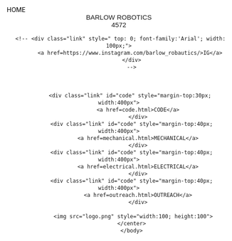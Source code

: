 <html style="background-color:white; scroll-behavior: smooth;">
    <head>
        <title> HOME </title>
        <link rel="stylesheet" type="text/css" href="style.css"> 
    </head>
    <body>
     <div id=transition>
        <div class="header"style="color: black;">
            HOME
        </div>
         <center>
        <div style=" margin-top: 10; font-family:'Arial'; font-size:15px; width: 180px">
                BARLOW ROBOTICS 4572
        </div>
        
       
            
            
     <!-- <div class="link" style=" top: 0; font-family:'Arial'; width: 100px;">
           <a href=https://www.instagram.com/barlow_robautics/>IG</a>
            </div>
            -->
            
            
            
           <div class="link" id="code" style="margin-top:30px; width:400px">
                <a href=code.html>CODE</a>
                </div>
            <div class="link" id="code" style="margin-top:40px; width:400px">
                <a href=mechanical.html>MECHANICAL</a>
                </div>
            <div class="link" id="code" style="margin-top:40px; width:400px">
                <a href=electrical.html>ELECTRICAL</a>
                </div>
            <div class="link" id="code" style="margin-top:40px; width:400px">
                <a href=outreach.html>OUTREACH</a>
                </div>
             
             <img src="logo.png" style="width:100; height:100">
            </center>
            </body>
